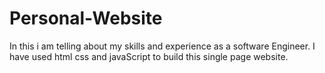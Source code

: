 # Personal-Website
In this i am telling about my skills and experience as a software Engineer.
I have used html css and javaScript to build this single page website.
